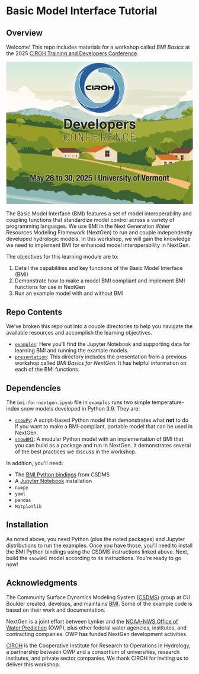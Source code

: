 # Basic Model Interface Tutorial

## Overview

Welcome! This repo includes materials for a workshop called *BMI Basics* at the 2025 [CIROH Training and Developers Conference](https://ciroh.ua.edu/devconference/). 

![image](examples/images/CIROH_DevCon_2025_banner.png)

The Basic Model Interface (BMI) features a set of model interoperability and coupling functions that standardize model control across a variety of programming languages. We use BMI in the Next Generation Water Resources Modeling Framework (NextGen) to run and couple independently developed hydrologic models. In this workshop, we will gain the knowledge we need to implement BMI for enhanced model interoperability in NextGen.

The objectives for this learning module are to:

1) Detail the capabilities and key functions of the Basic Model Interface (BMI)
2) Demonstrate how to make a model BMI compliant and implement BMI functions for use in NextGen
3) Run an example model with and without BMI

## Repo Contents

We've broken this repo out into a couple directories to help you navigate the available resources and accomplish the learning objectives.

- [`examples`](examples/): Here you'll find the Jupyter Notebook and supporting data for learning BMI and running the example models. 
- [`presentation`](presentation/): This directory includes the presentation from a previous workshop called *BMI Basics for NextGen*. It has helpful information on each of the BMI functions.

## Dependencies

The `bmi-for-nextgen.ipynb` file in `examples` runs two simple temperature-index snow models developed in Python 3.9. They are:

- [`snowPy`](https://github.com/SnowHydrology/snowPy): A script-based Python model that demonstrates what **not** to do if you want to make a BMI-compliant, portable model that can be used in NextGen.
- [`snowBMI`](https://github.com/SnowHydrology/snowBMI): A modular Python model with an implementation of BMI that you can build as a package and run in NextGen. It demonstrates several of the best practices we discuss in the workshop.

In addition, you'll need:

- The [BMI Python bindings](https://github.com/csdms/bmi-python) from CSDMS
- A [Jupyter Notebook](https://jupyter.org/) installation
- `numpy`
- `yaml`
- `pandas`
- `Matplotlib`

## Installation

As noted above, you need Python (plus the noted packages) and Jupyter distributions to run the examples. Once you have those, you'll need to install the BMI Python bindings using the CSDMS instructions linked above. Next, build the `snowBMI` model according to its instructions. You're ready to go now!

## Acknowledgments

The Community Surface Dynamics Modeling System ([CSDMS](https://csdms.colorado.edu/)) group at CU Boulder created, develops, and maintains [BMI](https://csdms.colorado.edu/wiki/BMI). Some of the example code is based on their work and documentation.

NextGen is a joint effort between Lynker and the [NOAA-NWS Office of Water Prediction](https://water.noaa.gov/) (OWP), plus other federal water agencies, institutes, and contracting companies. OWP has funded NextGen development activities. 

[CIROH](https://ciroh.ua.edu/) is the Cooperative Institute for Research to Operations in Hydrology, a partnership between OWP and a consortium of universities, research institutes, and private sector companies. We thank CIROH for inviting us to deliver this workshop.





